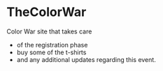 TheColorWar
===========

Color War site that takes care 
   - of the registration phase
   - buy some of the t-shirts 
   - and any additional updates regarding this event. 
   
   
